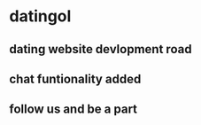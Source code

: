 # datingol
## dating website devlopment road
## chat funtionality added 
## follow us and be a part
